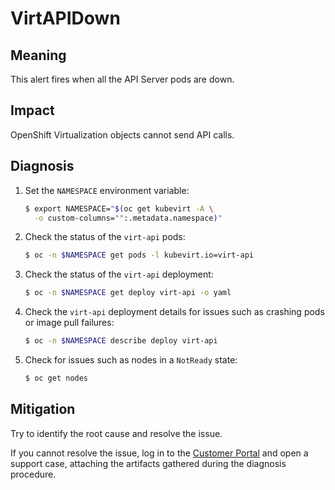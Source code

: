 # VirtAPIDown
<!-- Edited by apinnick, Nov 2022-->

## Meaning

This alert fires when all the API Server pods are down.

## Impact

OpenShift Virtualization objects cannot send API calls.

## Diagnosis

1. Set the `NAMESPACE` environment variable:

   ```bash
   $ export NAMESPACE="$(oc get kubevirt -A \
     -o custom-columns="":.metadata.namespace)"
   ```

2. Check the status of the `virt-api` pods:

   ```bash
   $ oc -n $NAMESPACE get pods -l kubevirt.io=virt-api
   ```

3. Check the status of the `virt-api` deployment:

   ```bash
   $ oc -n $NAMESPACE get deploy virt-api -o yaml
   ```

4. Check the `virt-api` deployment details for issues such as crashing pods or
image pull failures:

   ```bash
   $ oc -n $NAMESPACE describe deploy virt-api
   ```

5. Check for issues such as nodes in a `NotReady` state:

   ```bash
   $ oc get nodes
   ```

## Mitigation

Try to identify the root cause and resolve the issue.

If you cannot resolve the issue, log in to the
[Customer Portal](https://access.redhat.com) and open a support case,
attaching the artifacts gathered during the diagnosis procedure.
